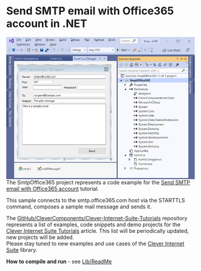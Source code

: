 # Send SMTP email with Office365 account in .NET

<img align="left" src="Smpt-Office365.jpg"/>

The SmtpOffice365 project represents a code example for the [Send SMTP email with Office365 account](https://www.clevercomponents.com/portal/kb/a87/send-smtp-email-with-office365-account.aspx) tutorial.   

This sample connects to the smtp.office365.com host via the STARTTLS command, composes a sample mail message and sends it.   

The [GitHub/CleverComponents/Clever-Internet-Suite-Tutorials](https://github.com/CleverComponents/Clever-Internet-Suite-Tutorials) repository represents a list of examples, code snippets and demo projects for the [Clever Internet Suite Tutorials](https://www.clevercomponents.com/articles/article035/) article. This list will be periodically updated, new projects will be added.   
Please stay tuned to new examples and use cases of the [Clever Internet Suite](https://www.clevercomponents.com/products/inetsuite/) library.

**How to compile and run** - see [Lib/ReadMe](./Lib/ReadMe.md)   
